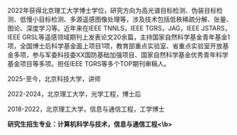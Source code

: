 2022年获得北京理工大学博士学位，研究方向为高光谱目标检测、伪装目标检测、低慢小目标检测、多源遥感图像处理等，涉及技术包括低秩稀疏分解、张量、图论、深度学习等。近年来在IEEE TNNLS，IEEE TGRS，JAG，IEEE JSTARS，IEEE GRSL等遥感领域期刊上发表论文20余篇，主持国家自然科学基金青年基金1项，全国博士后科学基金面上项目1项，教育部重点实验室、省重点实验室开放基金多项，参与军委科技委XX国防基础加强项目、国家自然科学基金优秀青年科学基金项目等多项。担任IEEE TGRS等多个TOP期刊审稿人。

2025-至今，北京科技大学，讲师

2022-2024，北京理工大学，光学工程，博士后

2018-2022，北京理工大学，信息与通信工程，工学博士

<b>研究生招生专业：计算机科学与技术，信息与通信工程<\b>